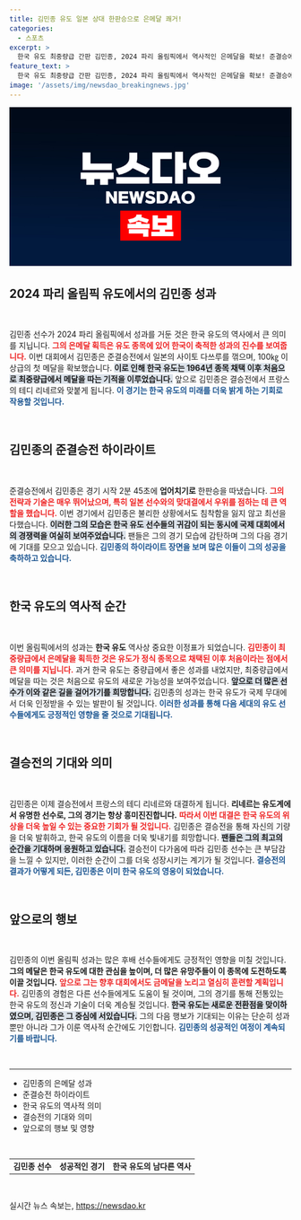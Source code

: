 ```yaml
---
title: 김민종 유도 일본 상대 한판승으로 은메달 쾌거!
categories:
  - 스포츠
excerpt: >
  한국 유도 최중량급 간판 김민종, 2024 파리 올림픽에서 역사적인 은메달을 확보! 준결승에서 일본의 사이토를 상대로 시원한 업어치기로 한판승을 거두며 한국 유도의 역사를 새로 썼습니다. 결승전에서 프랑스 영웅과의 대결이 기대됩니다!
feature_text: >
  한국 유도 최중량급 간판 김민종, 2024 파리 올림픽에서 역사적인 은메달을 확보! 준결승에서 일본의 사이토를 상대로 시원한 업어치기로 한판승을 거두며 한국 유도의 역사를 새로 썼습니다. 결승전에서 프랑스 영웅과의 대결이 기대됩니다!
image: '/assets/img/newsdao_breakingnews.jpg'
---
```


<p><img src="/assets/img/newsdao_breakingnews.jpg" alt="ranknews 속보" /></p>

<h2 data-ke-size="size26">2024 파리 올림픽 유도에서의 김민종 성과</h2>

<p data-ke-size="size16">&nbsp;</p>

<p>김민종 선수가 2024 파리 올림픽에서 성과를 거둔 것은 한국 유도의 역사에서 큰 의미를 지닙니다. <b><span style="color: #ee2323;">그의 은메달 획득은 유도 종목에 있어 한국이 축적한 성과의 진수를 보여줍니다.</span></b> 이번 대회에서 김민종은 준결승전에서 일본의 사이토 다쓰루를 꺾으며, 100㎏ 이상급의 첫 메달을 확보했습니다. <b><span style="background-color: #21538527;">이로 인해 한국 유도는 1964년 종목 채택 이후 처음으로 최중량급에서 메달을 따는 기적을 이루었습니다.</span></b> 앞으로 김민종은 결승전에서 프랑스의 테디 리네르와 맞붙게 됩니다. <b><span style="color: #1a5490;">이 경기는 한국 유도의 미래를 더욱 밝게 하는 기회로 작용할 것입니다.</span></b></p>

<p data-ke-size="size16">&nbsp;</p>

<h2 data-ke-size="size26">김민종의 준결승전 하이라이트</h2>

<p data-ke-size="size16">&nbsp;</p>

<p>준결승전에서 김민종은 경기 시작 2분 45초에 <b>업어치기로</b> 한판승을 따냈습니다. <b><span style="color: #ee2323;">그의 전략과 기술은 매우 뛰어났으며, 특히 일본 선수와의 맞대결에서 우위를 점하는 데 큰 역할을 했습니다.</span></b> 이번 경기에서 김민종은 불리한 상황에서도 침착함을 잃지 않고 최선을 다했습니다. <b><span style="background-color: #21538527;">이러한 그의 모습은 한국 유도 선수들의 귀감이 되는 동시에 국제 대회에서의 경쟁력을 여실히 보여주었습니다.</span></b> 팬들은 그의 경기 모습에 감탄하며 그의 다음 경기에 기대를 모으고 있습니다. <b><span style="color: #1a5490;">김민종의 하이라이트 장면을 보며 많은 이들이 그의 성공을 축하하고 있습니다.</span></b></p>

<p data-ke-size="size16">&nbsp;</p>

<h2 data-ke-size="size26">한국 유도의 역사적 순간</h2>

<p data-ke-size="size16">&nbsp;</p>

<p>이번 올림픽에서의 성과는 <b>한국 유도</b> 역사상 중요한 이정표가 되었습니다. <b><span style="color: #ee2323;">김민종이 최중량급에서 은메달을 획득한 것은 유도가 정식 종목으로 채택된 이후 처음이라는 점에서 큰 의미를 지닙니다.</span></b> 과거 한국 유도는 중량급에서 좋은 성과를 내었지만, 최중량급에서 메달을 따는 것은 처음으로 유도의 새로운 가능성을 보여주었습니다. <b><span style="background-color: #21538527;">앞으로 더 많은 선수가 이와 같은 길을 걸어가기를 희망합니다.</span></b> 김민종의 성과는 한국 유도가 국제 무대에서 더욱 인정받을 수 있는 발판이 될 것입니다. <b><span style="color: #1a5490;">이러한 성과를 통해 다음 세대의 유도 선수들에게도 긍정적인 영향을 줄 것으로 기대됩니다.</span></b></p>

<p data-ke-size="size16">&nbsp;</p>

<h2 data-ke-size="size26">결승전의 기대와 의미</h2>

<p data-ke-size="size16">&nbsp;</p>

<p>김민종은 이제 결승전에서 프랑스의 테디 리네르와 대결하게 됩니다. <b>리네르는 유도계에서 유명한 선수로, 그의 경기는 항상 흥미진진합니다.</b> <b><span style="color: #ee2323;">따라서 이번 대결은 한국 유도의 위상을 더욱 높일 수 있는 중요한 기회가 될 것입니다.</span></b> 김민종은 결승전을 통해 자신의 기량을 더욱 발휘하고, 한국 유도의 이름을 더욱 빛내기를 희망합니다. <b><span style="background-color: #21538527;">팬들은 그의 최고의 순간을 기대하며 응원하고 있습니다.</span></b> 결승전이 다가옴에 따라 김민종 선수는 큰 부담감을 느낄 수 있지만, 이러한 순간이 그를 더욱 성장시키는 계기가 될 것입니다. <b><span style="color: #1a5490;">결승전의 결과가 어떻게 되든, 김민종은 이미 한국 유도의 영웅이 되었습니다.</span></b></p>

<p data-ke-size="size16">&nbsp;</p>

<h2 data-ke-size="size26">앞으로의 행보</h2>

<p data-ke-size="size16">&nbsp;</p>

<p>김민종의 이번 올림픽 성과는 많은 후배 선수들에게도 긍정적인 영향을 미칠 것입니다. <b>그의 메달은 한국 유도에 대한 관심을 높이며, 더 많은 유망주들이 이 종목에 도전하도록 이끌 것입니다.</b> <b><span style="color: #ee2323;">앞으로 그는 향후 대회에서도 금메달을 노리고 열심히 훈련할 계획입니다.</span></b> 김민종의 경험은 다른 선수들에게도 도움이 될 것이며, 그의 경기를 통해 전통있는 한국 유도의 정신과 기술이 더욱 계승될 것입니다. <b><span style="background-color: #21538527;">한국 유도는 새로운 전환점을 맞이하였으며, 김민종은 그 중심에 서있습니다.</span></b> 그의 다음 행보가 기대되는 이유는 단순히 성과뿐만 아니라 그가 이룬 역사적 순간에도 기인합니다. <b><span style="color: #1a5490;">김민종의 성공적인 여정이 계속되기를 바랍니다.</span></b></p>

<p data-ke-size="size16">&nbsp;</p>

<hr />

<ul>
    <li>김민종의 은메달 성과</li>
    <li>준결승전 하이라이트</li>
    <li>한국 유도의 역사적 의미</li>
    <li>결승전의 기대와 의미</li>
    <li>앞으로의 행보 및 영향</li>
</ul>

<p data-ke-size="size16">&nbsp;</p>

<table style="width: 100%;">
    <tr>
        <td style="text-align: center; height: 17px;"><b>김민종 선수</b></td>
        <td style="text-align: center; height: 17px;"><b>성공적인 경기</b></td>
        <td style="text-align: center; height: 17px;"><b>한국 유도의 남다른 역사</b></td>
    </tr>
</table>

<p data-ke-size="size16">&nbsp;</p>
실시간 뉴스 속보는, <a href="https://newsdao.kr" rel="dofollow">https://newsdao.kr</a>


